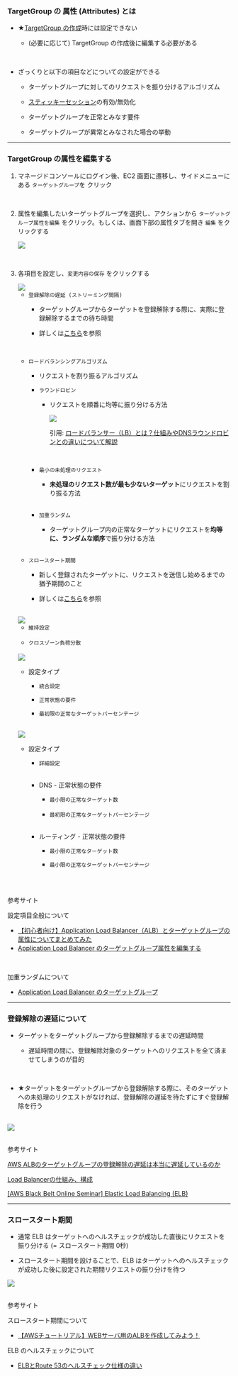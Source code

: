 ### TargetGroup の 属性 (Attributes) とは

- ★[TargetGroup の作成](./AWS_ELB_TargetGroup.md)時には設定できない

    - (必要に応じて) TargetGroup の作成後に編集する必要がある

<br>

- ざっくりと以下の項目などについての設定ができる

    - ターゲットグループに対してのリクエストを振り分けるアルゴリズム

    - [スティッキーセッション](./AWS_ELB.md#スティッキーセッション)の有効/無効化

    - ターゲットグループを正常とみなす要件

    - ターゲットグループが異常とみなされた場合の挙動

---

### TargetGroup の属性を編集する

1. マネージドコンソールにログイン後、EC2 画面に遷移し、サイドメニューにある `ターゲットグループ`を クリック

<br>

2. 属性を編集したいターゲットグループを選択し、アクションから `ターゲットグループ属性を編集` をクリック。もしくは、画面下部の属性タブを開き `編集` をクリックする

    <img src="./img/ELB_TargetGroup-Attributes_1.png" />

<br>

3. 各項目を設定し、`変更内容の保存` をクリックする

    <img src="./img/ELB_TargetGroup-Attributes_2.png" />

    <br>

    - `登録解除の遅延 (ストリーミング間隔)`
        - ターゲットグループからターゲットを登録解除する際に、実際に登録解除するまでの待ち時間

        - 詳しくは[こちら](#登録解除の遅延について)を参照

    <br>

    - `ロードバランシングアルゴリズム`

        - リクエストを割り振るアルゴリズム

        - `ラウンドロビン`

            - リクエストを順番に均等に振り分ける方法

                <img src="./img/ELB_TargetGroup-Attributes-Algorithms_1.png">

                引用: [ロードバランサー（LB）とは？仕組みやDNSラウンドロビンとの違いについて解説](https://www.rworks.jp/system/system-column/sys-entry/16305/)

            <br>

        - `最小の未処理のリクエスト`

            - **未処理のリクエスト数が最も少ないターゲット**にリクエストを割り振る方法

            <br>

        - `加重ランダム`

            - ターゲットグループ内の正常なターゲットにリクエストを**均等に、ランダムな順序**で振り分ける方法

    <br>

    - `スロースタート期間`

        - 新しく登録されたターゲットに、リクエストを送信し始めるまでの猶予期間のこと

        - 詳しくは[こちら](#スロースタート期間)を参照

    <br>

    <img src="./img/ELB_TargetGroup-Attributes_3.png" />

    <br>

    - `維持設定`

    <br>

    - `クロスゾーン負荷分散`
    
    <br>

    <img src="./img/ELB_TargetGroup-Attributes_4.png" />

    <br>

    - 設定タイプ

        - `統合設定`

        - `正常状態の要件`

        - `最初限の正常なターゲットパーセンテージ`


    <br>

    <img src="./img/ELB_TargetGroup-Attributes_5.png" />

    <br>

    - 設定タイプ

        - `詳細設定`

        <br>

        - DNS - 正常状態の要件

            - `最小限の正常なターゲット数`

            <br>

            - `最初限の正常なターゲットパーセンテージ`

        <br>

        - ルーティング - 正常状態の要件

            - `最小限の正常なターゲット数`

            - `最小限の正常なターゲットパーセンテージ`

<br>
<br>

参考サイト

設定項目全般について

- [【初心者向け】Application Load Balancer（ALB）とターゲットグループの属性についてまとめてみた](https://blog.serverworks.co.jp/2023/04/13/115851#ターゲットグループの属性とは)
- [Application Load Balancer のターゲットグループ属性を編集する](https://docs.aws.amazon.com/ja_jp/elasticloadbalancing/latest/application/edit-target-group-attributes.html)

<br>

加重ランダムについて
- [Application Load Balancer のターゲットグループ](https://docs.aws.amazon.com/ja_jp/elasticloadbalancing/latest/application/load-balancer-target-groups.html#modify-routing-algorithm)

---

### 登録解除の遅延について

- ターゲットをターゲットグループから登録解除するまでの遅延時間

    - 遅延時間の間に、登録解除対象のターゲットへのリクエストを全て済ませてしまうのが目的

<br>

- ★ターゲットをターゲットグループから登録解除する際に、そのターゲットへの未処理のリクエストがなければ、登録解除の遅延を待たずにすぐ登録解除を行う

<br>

<img src="./img/ELB_TargetGroup-Attributes-Deregistration-In-Progress_1.png" />

<br>
<br>

参考サイト

[AWS ALBのターゲットグループの登録解除の遅延は本当に遅延しているのか](https://qiita.com/rentama/items/1da1dbc882ce068eb882)

[Load Balancerの仕組み、構成](https://qiita.com/s_yanada/items/111c709b1362313dfebc#登録解除の遅延)

[[AWS Black Belt Online Seminar] Elastic Load Balancing (ELB)](https://d1.awsstatic.com/webinars/jp/pdf/services/20191029_AWS-Blackbelt_ELB.pdf)

---

### スロースタート期間

- 通常 ELB はターゲットへのヘルスチェックが成功した直後にリクエストを振り分ける (= スロースタート期間 0秒)

- スロースタート期間を設けることで、ELB はターゲットへのヘルスチェックが成功した後に設定された期間リクエストの振り分けを待つ


<img src="./img/ELB-Slow-Start_1.png" />

<br>
<br>

参考サイト

スロースタート期間について
- [【AWSチュートリアル】WEBサーバ用のALBを作成してみよう！](https://study-infra.com/aws-web-alb-02/#toc10)

ELB のヘルスチェックについて
- [ELBとRoute 53のヘルスチェック仕様の違い](https://dev.classmethod.jp/articles/health-check-spec-elb-route53/)